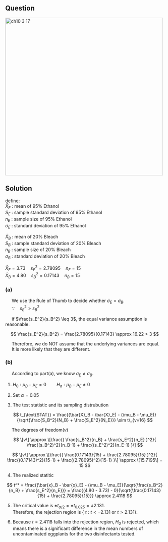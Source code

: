 ## Question
<img width="500" alt="ch10 3 17" src="https://github.com/user-attachments/assets/d5b852ac-2b8d-4e2e-b977-d8388079aa92" />

## Solution

define:  
$\bar{X}_E$ : mean of 95% Ethanol  
$S_E$ : sample standard deviation of 95% Ethanol  
$n_E$ : sample size of 95% Ethanol  
$\sigma_E$ : standard deviation of 95% Ethanol  
  
$\bar{X}_B$ : mean of 20% Bleach    
$S_B$ : sample standard deviation of 20% Bleach   
$n_B$ : sample size of 20% Bleach   
$\sigma_B$ : standard deviation of 20% Bleach   
  
$\bar{X}_E = 3.73 \quad s_E^2 = 2.78095 \quad n_E = 15$   
$\bar{X}_B = 4.80 \quad s_B^2 = 0.17143 \quad n_B = 15$   
  
### (a)
$\quad$  We use the Rule of Thumb to decide whether $\sigma_E = \sigma_B$.  
$\quad$  $\because \quad s_E^2 > s_B^2$  
    
$\quad$  if $\frac{s_E^2}{s_B^2} \leq 3$, the equal variance assumption is reasonable.  
  
$$
\frac{s_E^2}{s_B^2} =  \frac{2.78095}{0.17143} \approx 16.22 > 3
$$

$\quad$ Therefore, we do NOT assume that the underlying variances are equal.  
$\quad$ It is more likely that they are different.

### (b)
$\quad$ According to part(a), we know $\sigma_E \neq \sigma_B$.  
  
1. $H_0: \mu_B - \mu_E = 0 \quad \quad H_a: \mu_B - \mu_E \neq 0$

2. Set $\alpha = 0.05$

3. The test statistic and its sampling distrubution

$$
t_{\text{STAT}} = \frac{(\bar{X}_B - \bar{X}_E) - (\mu_B - \mu_E)}{\sqrt{\frac{S_B^2}{N_B} + \frac{S_E^2}{N_E}}} \sim t\_{v=16}
$$

$\quad$ The degrees of freedom($v$)

$$
\[v\] \approx \[\frac{( \frac{s_B^2}{n_B} + \frac{s_E^2}{n_E} )^2}{ \frac{(s_B^2)^2}{n_B-1} + \frac{(s_E^2)^2}{n_E-1} }\]
$$

$$
\[v\] \approx \[\frac{( \frac{0.17143}{15} + \frac{2.78095}{15} )^2}{ \frac{(0.17143)^2}{15-1} + \frac{(2.78095)^2}{15-1} }\] \approx \[15.7195\] = 15
$$

4. The realized statitic

$$
t^* = \frac{(\bar{x}_B - \bar{x}_E) - (\mu_B - \mu_E)}{\sqrt{\frac{s_B^2}{n_B} + \frac{s_E^2}{n_E}}} = \frac{(4.80 - 3.73) - 0}{\sqrt{\frac{0.17143}{15} + \frac{2.78095}{15}}} \approx 2.4118
$$
  
5. The critical value is $\pm t_{\alpha/2} = \pm t_{0.025} = \pm2.131$.  
   Therefore, the rejection region is { $t$ : $t<-2.131$ or $t>2.131$}.
  
6. Because $t = 2.4118$ falls into the rejection region, $H_0$ is rejected, which means there is a significant difference in the mean numbers of uncontaminated eggplants for the two disinfectants tested.
  





